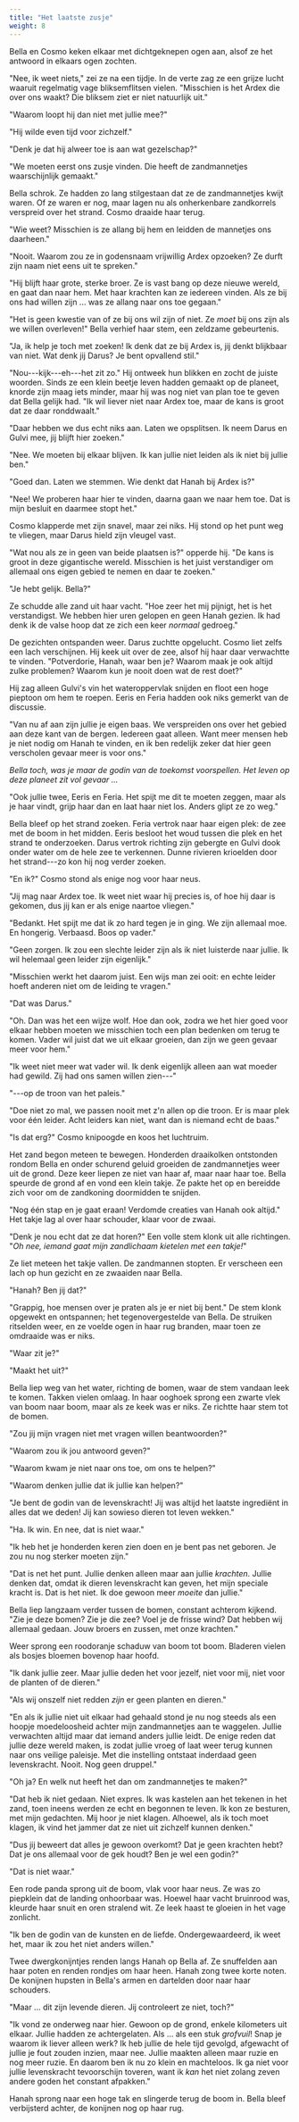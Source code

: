 ```yaml
---
title: "Het laatste zusje"
weight: 8
---
```


Bella en Cosmo keken elkaar met dichtgeknepen ogen aan, alsof ze het
antwoord in elkaars ogen zochten.

"Nee, ik weet niets," zei ze na een tijdje. In de verte zag ze een
grijze lucht waaruit regelmatig vage bliksemflitsen vielen. "Misschien is het Ardex die over ons waakt? Die bliksem ziet
er niet natuurlijk uit."

"Waarom loopt hij dan niet met jullie mee?"

"Hij wilde even tijd voor zichzelf."

"Denk je dat hij alweer toe is aan wat gezelschap?"

"We moeten eerst ons zusje vinden. Die heeft de
zandmannetjes waarschijnlijk gemaakt."

Bella schrok. Ze hadden zo lang stilgestaan dat ze de zandmannetjes
kwijt waren. Of ze waren er nog, maar lagen nu als onherkenbare
zandkorrels verspreid over het strand. Cosmo draaide haar terug.

"Wie weet? Misschien is ze allang bij hem en leidden de mannetjes ons
daarheen."

"Nooit. Waarom zou ze in godensnaam vrijwillig Ardex opzoeken? Ze durft zijn naam niet eens uit te spreken."

"Hij blijft haar grote, sterke broer. Ze is vast bang op deze nieuwe
wereld, en gaat dan naar hem. Met haar krachten kan ze iedereen vinden. Als ze bij ons had willen zijn ... was ze allang naar ons toe
gegaan."

"Het is geen kwestie van of ze bij ons wil zijn of niet. Ze *moet* bij ons
zijn als we willen overleven!" Bella verhief haar stem, een zeldzame
gebeurtenis.

"Ja, ik help je toch met zoeken! Ik denk dat ze bij Ardex is, jij denkt
blijkbaar van niet. Wat denk jij Darus? Je bent opvallend stil."

"Nou---kijk---eh---het zit zo." Hij ontweek hun blikken en zocht
de juiste woorden. Sinds ze een klein beetje leven hadden gemaakt op de planeet, knorde zijn maag iets minder, maar hij was nog niet van plan toe te geven dat Bella gelijk had. "Ik wil liever niet naar Ardex toe, maar de kans is groot dat ze daar ronddwaalt."

"Daar hebben we dus echt niks aan. Laten we opsplitsen. Ik neem Darus en
Gulvi mee, jij blijft hier zoeken."

"Nee. We moeten bij elkaar blijven. Ik kan jullie niet leiden als ik niet bij jullie ben."

"Goed dan. Laten we stemmen. Wie denkt dat Hanah bij Ardex is?"

"Nee! We proberen haar hier te vinden, daarna gaan we naar hem toe. Dat
is mijn besluit en daarmee stopt het."

Cosmo klapperde met zijn snavel, maar zei niks. Hij stond op het punt
weg te vliegen, maar Darus hield zijn vleugel vast.

"Wat nou als ze in geen van beide plaatsen is?" opperde hij. "De kans is
groot in deze gigantische wereld. Misschien is het juist verstandiger om allemaal
ons eigen gebied te nemen en daar te zoeken."

"Je hebt gelijk. Bella?"

Ze schudde alle zand uit haar vacht. "Hoe zeer het mij pijnigt, het is het verstandigst. We hebben hier uren
gelopen en geen Hanah gezien. Ik had denk ik de valse hoop dat ze zich
een keer *normaal* gedroeg."

De gezichten ontspanden weer. Darus zuchtte opgelucht. Cosmo liet
zelfs een lach verschijnen. Hij keek uit over de zee, alsof hij haar
daar verwachtte te vinden. "Potverdorie, Hanah, waar ben je? Waarom maak je ook altijd zulke
problemen? Waarom kun je nooit doen wat de rest doet?"

Hij zag alleen Gulvi's vin het wateroppervlak snijden en floot een
hoge pieptoon om hem te roepen. Eeris en Feria
hadden ook niks gemerkt van de discussie.

"Van nu af aan zijn jullie je eigen baas. We verspreiden ons over het
gebied aan deze kant van de bergen. Iedereen gaat alleen. Want meer
mensen heb je niet nodig om Hanah te vinden, en ik ben redelijk zeker dat hier geen verscholen gevaar meer is voor ons." 

*Bella toch, was je maar de godin van de toekomst voorspellen. Het leven op deze planeet zit vol gevaar ...*

"Ook jullie twee, Eeris en
Feria. Het spijt me dit te moeten zeggen, maar als je haar vindt, grijp
haar dan en laat haar niet los. Anders glipt ze zo weg."

Bella bleef op het strand zoeken. Feria vertrok naar haar eigen plek: de
zee met de boom in het midden. Eeris besloot het woud tussen die plek en
het strand te onderzoeken. Darus vertrok richting zijn gebergte en Gulvi dook onder water om de hele zee te
verkennen. Dunne rivieren krioelden door het strand---zo kon hij nog verder zoeken.

"En ik?" Cosmo stond als enige nog voor haar neus.

"Jij mag naar Ardex toe. Ik weet niet waar hij precies is, of hoe hij
daar is gekomen, dus jij kan er als enige naartoe vliegen."

"Bedankt. Het spijt me dat ik zo hard tegen je in ging. We zijn allemaal
moe. En hongerig. Verbaasd. Boos op vader."

"Geen zorgen. Ik zou een slechte leider zijn als ik niet luisterde naar
jullie. Ik wil helemaal geen leider zijn eigenlijk."

"Misschien werkt het daarom juist. Een wijs man zei ooit: en echte
leider hoeft anderen niet om de leiding te vragen."

"Dat was Darus."

"Oh. Dan was het een wijze wolf. Hoe dan ook, zodra we het hier goed voor elkaar hebben moeten we
misschien toch een plan bedenken om terug te komen. Vader wil juist dat
we uit elkaar groeien, dan zijn we geen gevaar meer voor hem."

"Ik weet niet meer wat vader wil. Ik denk eigenlijk alleen aan wat
moeder had gewild. Zij had ons samen willen zien---"

"---op de troon van het paleis."

"Doe niet zo mal, we passen nooit met z'n allen op die troon. Er is maar
plek voor één leider. Acht leiders kan niet, want dan is niemand echt de
baas."

"Is dat erg?" Cosmo knipoogde en koos het luchtruim.

Het zand begon meteen te bewegen. Honderden draaikolken
ontstonden rondom Bella en onder schurend geluid groeiden de
zandmannetjes weer uit de grond. Deze keer liepen ze niet van haar af,
maar naar haar toe. Bella speurde de grond af en vond een klein takje.
Ze pakte het op en bereidde zich voor om de zandkoning doormidden te
snijden.

"Nog één stap en je gaat eraan! Verdomde creaties van Hanah ook altijd."
Het takje lag al over haar schouder, klaar voor de zwaai.

"Denk je nou echt dat ze dat horen?" Een volle stem klonk uit alle
richtingen. "*Oh nee, iemand gaat mijn zandlichaam kietelen met een takje!*"

Ze liet meteen het takje vallen. De zandmannen stopten.
Er verscheen een lach op hun gezicht en ze zwaaiden naar Bella.

"Hanah? Ben jij dat?"

"Grappig, hoe mensen over je praten als je er niet bij bent." De stem
klonk opgewekt en ontspannen; het tegenovergestelde van Bella. De
struiken ritselden weer, en ze voelde ogen in haar rug branden, maar
toen ze omdraaide was er niks.

"Waar zit je?"

"Maakt het uit?"

Bella liep weg van het water, richting de bomen, waar de stem vandaan
leek te komen. Takken vielen omlaag. In haar ooghoek sprong een
zwarte vlek van boom naar boom, maar als ze keek was er niks.
Ze richtte haar stem tot de bomen.

"Zou jij mijn vragen niet met vragen willen beantwoorden?"

"Waarom zou ik jou antwoord geven?"

"Waarom kwam je niet naar ons toe, om ons te helpen?"

"Waarom denken jullie dat ik jullie kan helpen?"

"Je bent de godin van de levenskracht! Jij was altijd het laatste ingrediënt in alles dat we deden! Jij kan sowieso dieren tot leven wekken."

"Ha. Ik win. En nee, dat is niet waar."

"Ik heb het je honderden keren zien doen en je bent pas net geboren. Je
zou nu nog sterker moeten zijn."

"Dat is net het punt. Jullie denken alleen maar aan jullie *krachten*.
Jullie denken dat, omdat ik dieren levenskracht kan geven, het mijn
speciale kracht is. Dat is het niet. Ik doe gewoon meer *moeite* dan
jullie."

Bella liep langzaam verder tussen de bomen, constant achterom kijkend. "Zie je deze bomen? Zie je die zee? Voel je de frisse wind? Dat hebben wij allemaal gedaan. Jouw broers en zussen, met onze krachten."

Weer sprong een roodoranje schaduw van boom tot boom. Bladeren vielen
als bosjes bloemen bovenop haar hoofd.

"Ik dank jullie zeer. Maar jullie deden het voor jezelf, niet voor mij,
niet voor de planten of de dieren."

"Als wij onszelf niet redden *zijn* er geen planten en dieren."

"En als ik jullie niet uit elkaar had gehaald stond je nu nog steeds als
een hoopje moedeloosheid achter mijn zandmannetjes aan te waggelen.
Jullie verwachten altijd maar dat iemand anders jullie leidt. De enige
reden dat jullie deze wereld maken, is zodat jullie vroeg
of laat weer terug kunnen naar ons veilige paleisje. Met die instelling
ontstaat inderdaad geen levenskracht. Nooit. Nog geen druppel."

"Oh ja? En welk nut heeft het dan om zandmannetjes te maken?"

"Dat heb ik niet gedaan. Niet expres. Ik was kastelen aan
het tekenen in het zand, toen ineens werden ze echt en begonnen te
leven. Ik kon ze besturen, met mijn gedachten. Mij hoor je niet klagen.
Alhoewel, als ik toch moet klagen, ik vind het jammer dat ze niet uit
zichzelf kunnen denken."

"Dus jij beweert dat alles je gewoon overkomt? Dat je geen krachten
hebt? Dat je ons allemaal voor de gek houdt? Ben je wel een godin?"

"Dat is niet waar."

Een rode panda sprong uit de boom, vlak voor haar neus. Ze was zo piepklein
dat de landing onhoorbaar was. Hoewel haar vacht bruinrood was, kleurde
haar snuit en oren stralend wit. Ze leek haast te gloeien in het vage
zonlicht.

"Ik ben de godin van de kunsten en de liefde. Ondergewaardeerd, ik weet
het, maar ik zou het niet anders willen."

Twee dwergkonijntjes renden langs Hanah op Bella af. Ze snuffelden aan
haar poten en renden rondjes om haar heen. Hanah zong twee korte noten.
De konijnen hupsten in Bella's armen en dartelden door naar
haar schouders.

"Maar ... dit zijn levende dieren. Jij controleert ze niet, toch?"

"Ik vond ze onderweg naar hier. Gewoon op de grond, enkele kilometers
uit elkaar. Jullie hadden ze achtergelaten. Als ... als een stuk
*grofvuil*! Snap je waarom ik liever alleen werk? Ik heb jullie de hele
tijd gevolgd, afgewacht of jullie je fout zouden inzien, maar nee.
Jullie maakten alleen maar ruzie en nog meer ruzie. En daarom ben ik nu zo klein en
machteloos. Ik ga niet voor jullie levenskracht tevoorschijn toveren, want ik *kan* het niet zolang zeven andere goden het constant afpakken."

Hanah sprong naar een hoge tak en slingerde terug de boom in. Bella
bleef verbijsterd achter, de konijnen nog op haar rug.